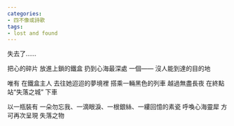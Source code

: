 ```yaml
---
categories:
- 四不像或詩歌
tags:
- lost and found
---
```


失去了……

把心的碎片
放進上鎖的鐵盒
扔到心海最深處
一個——
沒人能到達的目的地

唯有
在鐵盒主人
去往她迢迢的夢境裡
搭乘一輛黑色的列車
越過無盡長夜
在終點站“失落之城” 下車

以一瓶裝有
一朵勿忘我、一滴眼淚、一根銀絲、一縷回憶的素瓷
呼喚心海靈犀
方可再次呈現
失落之物
